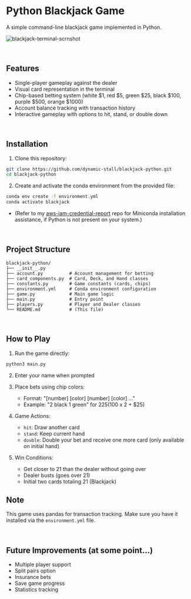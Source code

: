 # Python Blackjack Game

A simple command-line blackjack game implemented in Python.

![blackjack-terminal-scrnshot](https://github.com/user-attachments/assets/8f869e9f-a8d4-4747-8904-b84d039fecb6)

<br>

## Features
- Single-player gameplay against the dealer
- Visual card representation in the terminal
- Chip-based betting system (white $1, red $5, green $25, black $100, purple $500, orange $1000)
- Account balance tracking with transaction history
- Interactive gameplay with options to hit, stand, or double down

<br>

## Installation

1. Clone this repository:
```bash
git clone https://github.com/dynamic-stall/blackjack-python.git
cd blackjack-python
```

2. Create and activate the conda environment from the provided file:
```bash
conda env create -f environment.yml
conda activate blackjack
```
- (Refer to my [aws-iam-credential-report](https://github.com/dynamic-stall/aws-iam-credential-report/) repo for Miniconda installation assistance, if Python is not present on your system.)

<br>

## Project Structure
```
blackjack-python/
├── __init__.py
├── account.py          # Account management for betting
├── card_components.py  # Card, Deck, and Hand classes
├── constants.py        # Game constants (cards, chips)
├── environment.yml     # Conda environment configuration
├── game.py             # Main game logic
├── main.py             # Entry point
├── players.py          # Player and Dealer classes
└── README.md           # (This file)
```

<br>

## How to Play

1. Run the game directly:
```bash
python3 main.py
```

2. Enter your name when prompted

3. Place bets using chip colors:
   - Format: "[number] [color] [number] [color] ..."
   - Example: "2 black 1 green" for $225 ($100 x 2 + $25)

4. Game Actions:
   - `hit`: Draw another card
   - `stand`: Keep current hand
   - `double`: Double your bet and receive one more card (only available on initial hand)

5. Win Conditions:
   - Get closer to 21 than the dealer without going over
   - Dealer busts (goes over 21)
   - Initial two cards totaling 21 (Blackjack)

## Note
This game uses pandas for transaction tracking. Make sure you have it installed via the ```environment.yml``` file.

<br>

## Future Improvements (at some point...)
- Multiple player support
- Split pairs option
- Insurance bets
- Save game progress
- Statistics tracking
